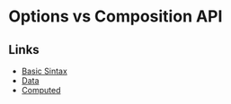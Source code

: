 # Options vs Composition API

## Links
- [Basic Sintax](basic.md)
- [Data](data.md)
- [Computed](computed.md)